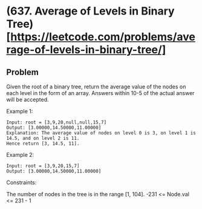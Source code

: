 # (637. Average of Levels in Binary Tree)[https://leetcode.com/problems/average-of-levels-in-binary-tree/]



## Problem



Given the root of a binary tree, return the average value of the nodes on each level in the form of an array. Answers within 10-5 of the actual answer will be accepted.
 

Example 1:

```
Input: root = [3,9,20,null,null,15,7]
Output: [3.00000,14.50000,11.00000]
Explanation: The average value of nodes on level 0 is 3, on level 1 is 14.5, and on level 2 is 11.
Hence return [3, 14.5, 11].
```

Example 2:

```
Input: root = [3,9,20,15,7]
Output: [3.00000,14.50000,11.00000]
```

Constraints:

The number of nodes in the tree is in the range [1, 104].
-231 <= Node.val <= 231 - 1
